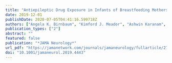 ```yaml
---
title: "Antiepileptic Drug Exposure in Infants of Breastfeeding Mothers With Epilepsy"
date: 2019-12-01
publishDate: 2020-07-05T04:41:16.599718Z
authors: ["Angela K. Birnbaum", "Kimford J. Meador", "Ashwin Karanam", "Carrie Brown", "Ryan C. May", "Elizabeth E. Gerard", "Evan R. Gedzelman", "Patricia E. Penovich", "Laura A. Kalayjian", "Jennifer Cavitt", "Alison M. Pack", "John W. Miller", "Zachary N. Stowe", "Page B. Pennell"]
publication_types: ["2"]
abstract: ""
featured: false
publication: "*JAMA Neurology*"
url_pdf: "https://jamanetwork.com/journals/jamaneurology/fullarticle/2758017"
doi: "10.1001/jamaneurol.2019.4443"
---
```


